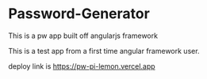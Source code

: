 # Password-Generator
This is a pw app built off angularjs framework

This is a test app from a first time angular framework user.

deploy link is https://pw-pi-lemon.vercel.app
